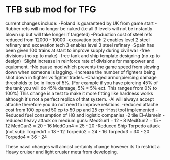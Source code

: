 # TFB sub mod for TFG


current changes include:
-Poland is guaranteed by UK from game start
-Rubber refs will no longer be nuked (i.e all 3 levels will not be instantly blown up but will take longer if targeted)
-Production cost of steel refs reduced from 12000 - 10000
-excavation tech 2 enables level 2 steel refinary and excavation tech 3 enables level 3 steel refinary
-Spain has been given 100 trains at start to improve supply during civil war
-free divisions (no xp to make)
-free tank and ship template designing (no xp to design)
-Slight increase in reinforce rate of divisions for manpower and equipment.
-No pause mod which prevents the game speed from slowing down when someone is lagging.
-Increase the number of fighters being shot down in fighter vs fighter trades.
-Changed armor/piercing damage thresholds to be in lines of 5%. (For example if you have piercing 45% of the tank you will do 45% damage, 5% = 5% ect. This ranges from 0% to 100%) This change is a test to make it more fitting like hardness works although it's not a perfect replica of that system.
-AI will always accept attache therefore you do not need to improve relations.
-reduced attache cost from 100 pp and 50 cp to 50 pp and 25 cp
-Host tool implemented
-Reduced fuel consumption of HQ and logistic companies
-2 tile El-Alamein
-reduced heavy attack on medium guns:
MedGun1 = 12 - 8
MedGun2 = 15 - 12
MedGun3 = 20 - 16
MedGun4 = 25 - 20
-Reduced Ship Torpedo attack (not sub):
Torpedo1 = 18 - 12
Torpedo2 = 24 - 16
Torpedo3 = 30 - 20
Torpedo4 = 36 - 24

These naval changes will almost certainly change however its to restrict a Heavy cruiser and light crusier meta from developing.
